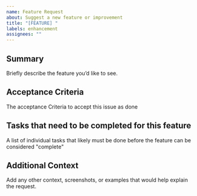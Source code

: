 ```yaml
---
name: Feature Request
about: Suggest a new feature or improvement
title: "[FEATURE] "
labels: enhancement
assignees: ""
---
```


## Summary

Briefly describe the feature you’d like to see.

## Acceptance Criteria

The acceptance Criteria to accept this issue as done

## Tasks that need to be completed for this feature

A list of individual tasks that likely must be done before the feature can be considered "complete"

## Additional Context

Add any other context, screenshots, or examples that would help explain the request.
